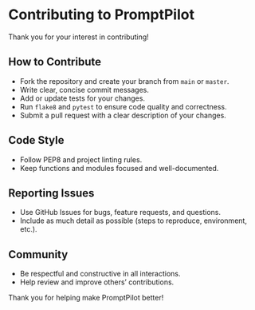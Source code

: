 # Contributing to PromptPilot

Thank you for your interest in contributing!

## How to Contribute

- Fork the repository and create your branch from `main` or `master`.
- Write clear, concise commit messages.
- Add or update tests for your changes.
- Run `flake8` and `pytest` to ensure code quality and correctness.
- Submit a pull request with a clear description of your changes.

## Code Style

- Follow PEP8 and project linting rules.
- Keep functions and modules focused and well-documented.

## Reporting Issues

- Use GitHub Issues for bugs, feature requests, and questions.
- Include as much detail as possible (steps to reproduce, environment, etc.).

## Community

- Be respectful and constructive in all interactions.
- Help review and improve others’ contributions.

Thank you for helping make PromptPilot better!
